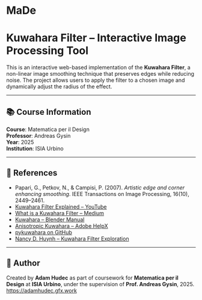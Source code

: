 # MaDe

# Kuwahara Filter – Interactive Image Processing Tool

This is an interactive web-based implementation of the **Kuwahara Filter**, a non-linear image smoothing technique that preserves edges while reducing noise. The project allows users to apply the filter to a chosen image and dynamically adjust the radius of the effect.

---

## 📚 Course Information

**Course**: Matematica per il Design  
**Professor**: Andreas Gysin  
**Year**: 2025  
**Institution**: ISIA Urbino  


---

## 🔗 References

- Papari, G., Petkov, N., & Campisi, P. (2007). *Artistic edge and corner enhancing smoothing*. IEEE Transactions on Image Processing, 16(10), 2449–2461.
- [Kuwahara Filter Explained – YouTube](https://www.youtube.com/watch?v=LDhN-JK3U9g)
- [What is a Kuwahara Filter – Medium](https://medium.com/swlh/what-is-a-kuwahara-filter-77921ce286f2)
- [Kuwahara – Blender Manual](https://docs.blender.org/manual/en/latest/compositing/types/filter/kuwahara.html)
- [Anisotropic Kuwahara – Adobe HelpX](https://helpx.adobe.com/substance-3d-designer/substance-compositing-graphs/nodes-reference-for-substance-compositing-graphs/node-library/filters/effects/anisotropic-kuwahara.html)
- [pykuwahara on GitHub](https://github.com/yoch/pykuwahara)
- [Nancy D. Huynh – Kuwahara Filter Exploration](https://nancydhuynh.com)

---

## 👤 Author

Created by **Adam Hudec** as part of coursework for **Matematica per il Design** at **ISIA Urbino**, under the supervision of **Prof. Andreas Gysin**, 2025.
https://adamhudec.gfx.work
